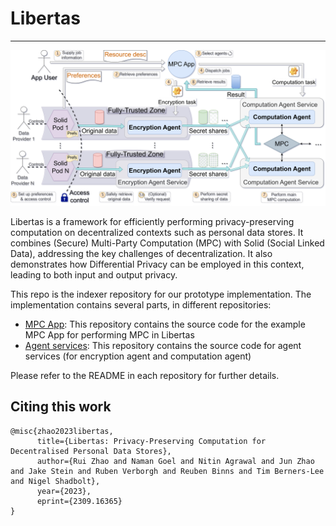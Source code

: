 # Libertas

- - - - - -

![Overview](libertas.png)

Libertas is a framework for efficiently performing privacy-preserving computation on decentralized contexts such as personal data stores.
It combines (Secure) Multi-Party Computation (MPC) with Solid (Social Linked Data), addressing the key challenges of decentralization. It also demonstrates how Differential Privacy can be employed in this context, leading to both input and output privacy.

This repo is the indexer repository for our prototype implementation. The implementation contains several parts, in different repositories:

- [MPC App](https://github.com/OxfordHCC/solid-mpc-app): This repository contains the source code for the example MPC App for performing MPC in Libertas
- [Agent services](https://github.com/OxfordHCC/solid-mpc): This repository contains the source code for agent services (for encryption agent and computation agent)

Please refer to the README in each repository for further details.


## Citing this work
```
@misc{zhao2023libertas,
      title={Libertas: Privacy-Preserving Computation for Decentralised Personal Data Stores}, 
      author={Rui Zhao and Naman Goel and Nitin Agrawal and Jun Zhao and Jake Stein and Ruben Verborgh and Reuben Binns and Tim Berners-Lee and Nigel Shadbolt},
      year={2023},
      eprint={2309.16365}
}
```

